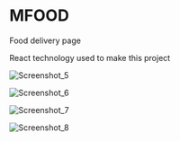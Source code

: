 
# MFOOD
Food delivery page


React technology used to make this project

![Screenshot_5](https://github.com/MaksymusPrime/MFOOD/assets/121817168/98b1d026-8277-4fd9-befe-13b9a1e01ae1)

![Screenshot_6](https://github.com/MaksymusPrime/MFOOD/assets/121817168/469639c1-6113-44a1-aa47-51c59f4a8b92)

![Screenshot_7](https://github.com/MaksymusPrime/MFOOD/assets/121817168/e0343338-b1b6-44fd-94c7-d919e6508e3a)

![Screenshot_8](https://github.com/MaksymusPrime/MFOOD/assets/121817168/7d6a9e56-7cbe-40d1-95af-96a3d8d53bb8)



